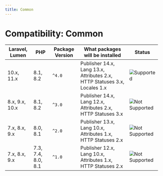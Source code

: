 ```yaml
---
title: Common
---
```


# Compatibility: Common

| Laravel, Lumen | PHP                | Package Version | What packages will be installed                                           | Status                                |
|----------------|--------------------|-----------------|---------------------------------------------------------------------------|---------------------------------------|
| 10.x, 11.x     | 8.1, 8.2           | `^4.0`          | Publisher 14.x, Lang 13.x, Attributes 2.x, HTTP Statuses 3.x, Locales 1.x | ![Supported][badge_supported]         |
| 8.x, 9.x, 10.x | 8.1, 8.2           | `^3.0`          | Publisher 14.x, Lang 12.x, Attributes 2.x, HTTP Statuses 3.x              | ![Not Supported][badge_not_supported] |
| 7.x, 8.x, 9.x  | 8.0, 8.1           | `^2.0`          | Publisher 13.x, Lang 10.x, Attributes 1.x, HTTP Statuses 2.x              | ![Not Supported][badge_not_supported] |
| 7.x, 8.x, 9.x  | 7.3, 7.4, 8.0, 8.1 | `^1.0`          | Publisher 12.x, Lang 10.x, Attributes 1.x, HTTP Statuses 2.x              | ![Not Supported][badge_not_supported] |

[badge_not_supported]:          https://img.shields.io/badge/not%20supported-lightgrey?style=flat-square

[badge_supported]:              https://img.shields.io/badge/supported-green?style=flat-square
